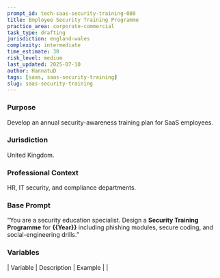 ```yaml
---
prompt_id: tech-saas-security-training-080
title: Employee Security Training Programme
practice_area: corporate-commercial
task_type: drafting
jurisdiction: england-wales
complexity: intermediate
time_estimate: 30
risk_level: medium
last_updated: 2025-07-10
author: HannatuD
tags: [saas, saas-security-training]
slug: saas-security-training
---
```


### Purpose  
Develop an annual security-awareness training plan for SaaS employees.

### Jurisdiction  
United Kingdom.

### Professional Context  
HR, IT security, and compliance departments.

### Base Prompt  
“You are a security education specialist. Design a **Security Training Programme** for **{{Year}}** including phishing modules, secure coding, and social-engineering drills.”

### Variables  
| Variable | Description | Example |
|
